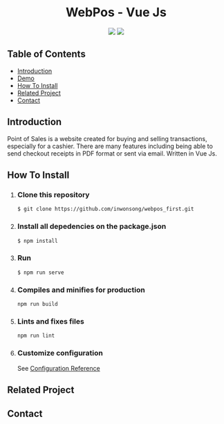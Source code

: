 <h1 align="center">
  <br>
  <br>
 WebPos - Vue Js
  <br>
</h1>

<p align="center">
  <img src="https://img.shields.io/badge/Vue%20Js-v2.6.11-yellow">
  <img src="https://img.shields.io/badge/Axios-v0.19.2-blue">
</p>

## Table of Contents

- [Introduction](#introduction)
- [Demo](#demo)
- [How To Install](#how-to-install)
- [Related Project](#related-project)
- [Contact](#contact)

## Introduction

Point of Sales is a website created for buying and selling transactions, especially for a cashier. There are many features including being able to send checkout receipts in PDF format or sent via email. Written in Vue Js.



## How To Install

1. ### Clone this repository
   ```
   $ git clone https://github.com/inwonsong/webpos_first.git
   ```
2. ### Install all depedencies on the package.json
   ```
   $ npm install
   ```
3. ### Run
   ```
   $ npm run serve
   ```
4. ### Compiles and minifies for production
   ```
   npm run build
   ```
5. ### Lints and fixes files
   ```
   npm run lint
   ```
6. ### Customize configuration
   See [Configuration Reference](https://cli.vuejs.org/config/)
   
## Related Project


## Contact

